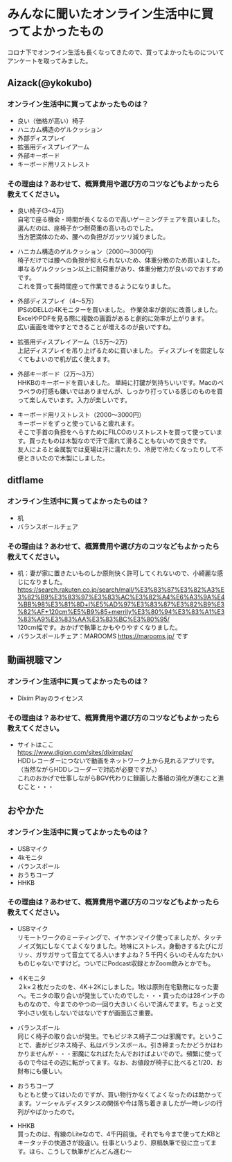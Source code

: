 # みんなに聞いたオンライン生活中に買ってよかったもの

コロナ下でオンライン生活も長くなってきたので、買ってよかったものについてアンケートを取ってみました。

## Aizack(@ykokubo)
### オンライン生活中に買ってよかったものは？
* 良い（価格が高い）椅子
* ハニカム構造のゲルクッション
* 外部ディスプレイ
* 拡張用ディスプレイアーム
* 外部キーボード
* キーボード用リストレスト

### その理由は？あわせて、概算費用や選び方のコツなどもよかったら教えてください。
* 良い椅子(3~4万)  
自宅で座る機会・時間が長くなるので高いゲーミングチェアを買いました。
選んだのは、座椅子かつ耐荷重の高いものでした。  
当方肥満体のため、腰への負担がガッツリ減りました。  

* ハニカム構造のゲルクッション（2000〜3000円）  
椅子だけでは腰への負担が抑えられないため、体重分散のため買いました。
単なるゲルクッション以上に耐荷重があり、体重分散力が良いのでおすすめです。  
これを買って長時間座って作業できるようになりました。  

* 外部ディスプレイ（4〜5万）  
IPSのDELLの4Kモニターを買いました。
作業効率が劇的に改善しました。ExcelやPDFを見る際に複数の画面があると劇的に効率が上がります。  
広い画面を増やすとできることが増えるのが良いですね。  

* 拡張用ディスプレイアーム（1.5万〜2万）  
上記ディスプレイを吊り上げるために買いました。
ディスプレイを固定しなくてもよいので机が広く使えます。  

* 外部キーボード（2万〜3万）  
HHKBのキーボードを買いました。
単純に打鍵が気持ちいいです。Macのペラペラの打感も嫌いではありませんが、しっかり打っている感じのものを買って楽しんでいます。入力が楽しいです。  

* キーボード用リストレスト（2000〜3000円）  
キーボードをずっと使っていると疲れます。  
そこで手首の負担をへらすためにFILCOのリストレストを買って使っています。買ったものは木製なので汗で濡れて滑ることもないので良きです。  
友人によると金属製では夏場は汗に濡れたり、冷房で冷たくなったりして不便ときいたので木製にしました。

## ditflame
### オンライン生活中に買ってよかったものは？
* 机
* バランスボールチェア

### その理由は？あわせて、概算費用や選び方のコツなどもよかったら教えてください。
* 机：妻が家に置きたいものしか原則快く許可してくれないので、小綺麗な感じになりました。  
 https://search.rakuten.co.jp/search/mall/%E3%83%87%E3%82%A3%E3%82%B9%E3%83%97%E3%83%AC%E3%82%A4%E6%A3%9A%E4%BB%98%E3%81%8D+l%E5%AD%97%E3%83%87%E3%82%B9%E3%82%AF+120cm%E5%B9%85+merrily%E3%80%94%E3%83%A1%E3%83%A9%E3%83%AA%E3%83%BC%E3%80%95/   
120cm幅です。おかげで執筆とかもやりやすくなりました。
* バランスボールチェア：MAROOMS 
https://marooms.jp/ です

## 動画視聴マン
### オンライン生活中に買ってよかったものは？
* Dixim Playのライセンス
### その理由は？あわせて、概算費用や選び方のコツなどもよかったら教えてください。
* サイトはここ  
https://www.digion.com/sites/diximplay/  
HDDレコーダーにつないで動画をネットワーク上から見れるアプリです。（当然ながらHDDレコーダーで対応が必要ですが。）  
これのおかげで仕事しながらBGV代わりに録画した番組の消化が進むこと進むこと・・・
## おやかた
### オンライン生活中に買ってよかったものは？
* USBマイク
* 4kモニタ
* バランスボール
* おうちコープ
* HHKB
### その理由は？あわせて、概算費用や選び方のコツなどもよかったら教えてください。
* USBマイク  
リモートワークのミーティングで、イヤホンマイク使ってましたが、タッチノイズ気にしなくてよくなりました。地味にストレス。身動きするたびにガリッ、ガサガサって音立ててる人いますよね？５千円くらいのそんなたかいものじゃないですけど。ついでにPodcast収録とかZoom飲みとかでも。  

* ４Kモニタ  
２k×２枚だったのを、4K＋2Kにしました。1枚は原則在宅勤務になった妻へ。モニタの取り合いが発生していたのでした・・・買ったのは28インチのものなので、今までのやつの一回り大きいくらいで済んでます。ちょっと文字小さい気もしないではないですが画面広さ重要。  

* バランスボール  
同じく椅子の取り合いが発生。でもビジネス椅子二つは邪魔です。ということで、妻がビジネス椅子、私はバランスボール。引き締まったかどうかはわかりませんが・・・邪魔になればたたんでおけばよいでので。頻繁に使ってるので今はその辺に転がってます。なお、お値段が椅子に比べると1/20．お財布にも優しい。  

* おうちコープ  
もともと使ってはいたのですが、買い物行かなくてよくなったのは助かってます。ソーシャルディスタンスの関係や今は落ち着きましたが一時レジの行列がやばかったので。  

* HHKB  
買ったのは、有線のLiteなので、4千円前後。それでも今まで使ってたKBとキータッチの快適さが段違い。仕事というより、原稿執筆で役に立ってます。ほら、こうして執筆がどんどん進む～